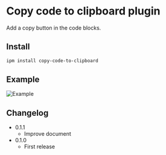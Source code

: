 # Copy code to clipboard plugin

Add a copy button in the code blocks.

## Install
```sh
ipm install copy-code-to-clipboard
```

## Example
![Example](https://github.com/q1701/inkdrop-copy-code-to-clipboard/raw/master/docs/images/example.png)

## Changelog
- 0.1.1
  - Improve document
- 0.1.0
  - First release

